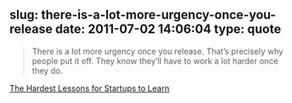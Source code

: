 slug: there-is-a-lot-more-urgency-once-you-release
date: 2011-07-02 14:06:04
type: quote
---

> There is a lot more urgency once you release. That’s precisely why people put it off. They know they’ll have to work a lot harder once they do.

[The Hardest Lessons for Startups to Learn](http://paulgraham.com/startuplessons.html)
